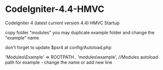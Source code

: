 # CodeIgniter-4.4-HMVC
CodeIgniter 4 (latest current version 4.4) HMVC Startup

copy folder "modules"
you may duplicate example folder and change the "example" name

don't forget to update $psr4 at config/Autoload.php

'Modules\Example' => ROOTPATH . 'modules\example', //Modules autoload path for example - change the name or add new line
